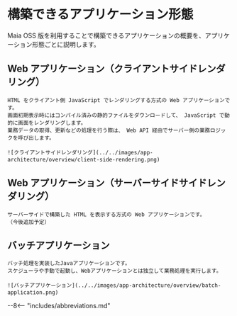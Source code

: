 # 構築できるアプリケーション形態

Maia OSS 版を利用することで構築できるアプリケーションの概要を、アプリケーション形態ごとに説明します。

## Web アプリケーション（クライアントサイドレンダリング）

    HTML をクライアント側 JavaScript でレンダリングする方式の Web アプリケーションです。
    画面初期表示時にはコンパイル済みの静的ファイルをダウンロードして、 JavaScript で動的に画面をレンダリングします。
    業務データの取得、更新などの処理を行う際は、 Web API 経由でサーバー側の業務ロジックを呼び出します。

    ![クライアントサイドレンダリング](../../images/app-architecture/overview/client-side-rendering.png)

## Web アプリケーション（サーバーサイドサイドレンダリング）

    サーバーサイドで構築した HTML を表示する方式の Web アプリケーションです。
    （今後追加予定）

## バッチアプリケーション

    バッチ処理を実装したJavaアプリケーションです。
    スケジューラや手動で起動し、Webアプリケーションとは独立して業務処理を実行します。

    ![バッチアプリケーション](../../images/app-architecture/overview/batch-application.png)

--8<-- "includes/abbreviations.md"
